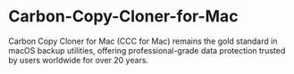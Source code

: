 # Carbon-Copy-Cloner-for-Mac
Carbon Copy Cloner for Mac (CCC for Mac) remains the gold standard in macOS backup utilities, offering professional-grade data protection trusted by users worldwide for over 20 years.
